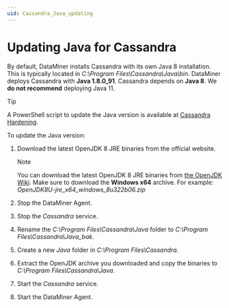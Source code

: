 ```yaml
---
uid: Cassandra_Java_updating
---
```


# Updating Java for Cassandra

By default, DataMiner installs Cassandra with its own Java 8 installation. This is typically located in *C:\Program Files\Cassandra\Java\bin*. DataMiner deploys Cassandra with **Java 1.8.0_91**. Cassandra depends on **Java 8**. We **do not recommend** deploying Java 11.

> [!TIP]
> A PowerShell script to update the Java version is available at [Cassandra Hardening](https://github.com/SkylineCommunications/cassandra-hardening).

To update the Java version:

1. Download the latest OpenJDK 8 JRE binaries from the official website.

   > [!NOTE]
   > You can download the latest OpenJDK 8 JRE binaries from [the OpenJDK Wiki](https://wiki.openjdk.java.net/display/jdk8u/Main). Make sure to download the **Windows x64** archive. For example: *OpenJDK8U-jre_x64_windows_8u322b06.zip*

1. Stop the DataMiner Agent.

1. Stop the *Cassandra* service.

1. Rename the *C:\Program Files\Cassandra\Java* folder to *C:\Program Files\Cassandra\Java_bak*.

1. Create a new *Java* folder in *C:\Program Files\Cassandra*.

1. Extract the OpenJDK archive you downloaded and copy the binaries to *C:\Program Files\Cassandra\Java*.

1. Start the *Cassandra* service.

1. Start the DataMiner Agent.
